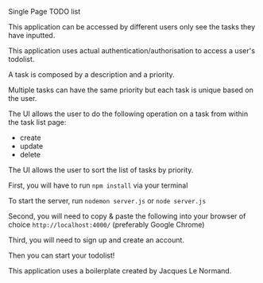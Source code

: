 Single Page TODO list

This application can be accessed by different users only see the tasks they have inputted.

This application uses actual authentication/authorisation to access a user's todolist.

A task is composed by a description and a priority.

Multiple tasks can have the same priority but each task is unique based on the user.

The UI allows the user to do the following operation on a task from within the task list page:

- create
- update
- delete

The UI allows the user to sort the list of tasks by priority.

First, you will have to run `npm install` via your terminal

To start the server, run `nodemon server.js` or `node server.js`

Second, you will need to copy & paste the following into your browser of choice `http://localhost:4000/` (preferably Google Chrome)

Third, you will need to sign up and create an account.

Then you can start your todolist!

This application uses a boilerplate created by Jacques Le Normand.
